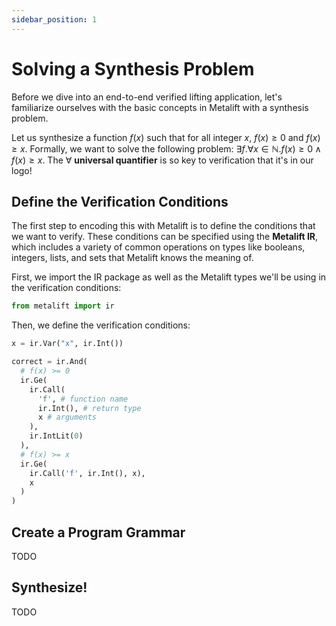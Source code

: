 ```yaml
---
sidebar_position: 1
---
```


# Solving a Synthesis Problem
Before we dive into an end-to-end verified lifting application, let's familiarize ourselves with the basic concepts in Metalift with a synthesis problem.

Let us synthesize a function $f(x)$ such that for all integer $x$, $f(x) \geq 0$ and $f(x) \geq x$. Formally, we want to solve the following problem: $\exists{f}. \forall x \in \mathbb{N}. f(x) \geq 0 \wedge f(x) \geq x$. The $\forall$ **universal quantifier** is so key to verification that it's in our logo!

## Define the Verification Conditions
The first step to encoding this with Metalift is to define the conditions that we want to verify. These conditions can be specified using the __Metalift IR__, which includes a variety of common operations on types like booleans, integers, lists, and sets that Metalift knows the meaning of.

First, we import the IR package as well as the Metalift types we'll be using in the verification conditions:

<!--phmdoctest-share-names-->
```python
from metalift import ir
```

Then, we define the verification conditions:

<!--phmdoctest-share-names-->
```python
x = ir.Var("x", ir.Int())

correct = ir.And(
  # f(x) >= 0
  ir.Ge(
    ir.Call(
      'f', # function name
      ir.Int(), # return type
      x # arguments
    ),
    ir.IntLit(0)
  ),
  # f(x) >= x
  ir.Ge(
    ir.Call('f', ir.Int(), x),
    x
  )
)
```

## Create a Program Grammar
TODO

## Synthesize!
TODO

